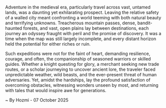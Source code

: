 
Adventure in the medieval era, particularly travel across vast, untamed lands, was a daunting yet exhilarating prospect. Leaving the relative safety of a walled city meant confronting a world teeming with both natural beauty and terrifying unknowns. Treacherous mountain passes, dense, bandit-haunted forests, and vast, open plains lay between destinations, each journey an odyssey fraught with peril and the promise of discovery. It was a time when the map was still largely incomplete, and every distant horizon held the potential for either riches or ruin.

Such expeditions were not for the faint of heart, demanding resilience, courage, and often, the companionship of seasoned warriors or skilled guides. Whether a knight questing for glory, a merchant seeking new trade routes, or a scholar journeying to uncover ancient lore, the traveler faced unpredictable weather, wild beasts, and the ever-present threat of human adversaries. Yet, amidst the hardships, lay the profound satisfaction of overcoming obstacles, witnessing wonders unseen by most, and returning with tales that would inspire awe for generations.

~ By Hozmi - 07 October 2025
